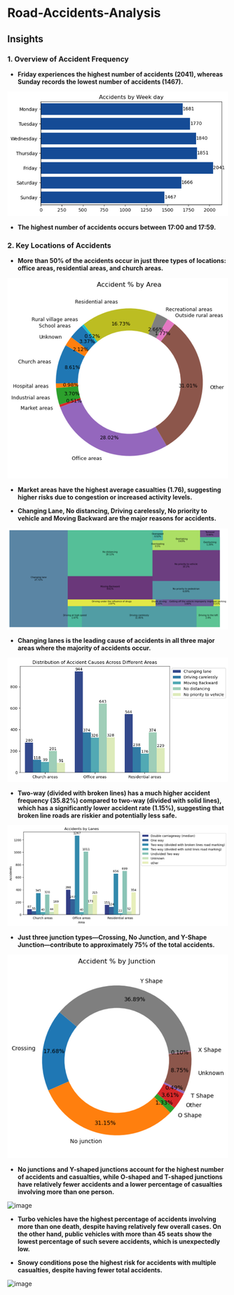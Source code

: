 # Road-Accidents-Analysis




## Insights

### 1. Overview of Accident Frequency

- __Friday experiences the highest number of accidents (2041), whereas Sunday records the lowest number of accidents (1467).__


![Description of the image](acc_weekday.png)

- __The highest number of accidents occurs between 17:00 and 17:59.__

### 2. Key Locations of Accidents

- __More than 50% of the accidents occur in just three types of locations: office areas, residential areas, and church areas.__

![Description of the image](acc_areas.png)

- __Market areas have the highest average casualties (1.76), suggesting higher risks due to congestion or increased activity levels.__

- __Changing Lane, No distancing, Driving carelessly, No priority to vehicle and Moving Backward are the major reasons for accidents.__

![Description of the image](acc_cause.png)

- __Changing lanes is the leading cause of accidents in all three major areas where the majority of accidents occur.__

![Description of the image](dis_areas.png)

- __Two-way (divided with broken lines) has a much higher accident frequency (35.82%) compared to two-way (divided with solid lines), which has a significantly lower accident rate (1.15%), suggesting that broken line roads are riskier and potentially less safe.__

![Description of the image](acc_lanes.png)


- __Just three junction types—Crossing, No Junction, and Y-Shape Junction—contribute to approximately 75% of the total accidents.__

![Description of the image](acc_junction.png)


- __No junctions and Y-shaped junctions account for the highest number of accidents and casualties, while O-shaped and T-shaped junctions have relatively fewer accidents and a lower percentage of casualties involving more than one person.__

![image](https://github.com/user-attachments/assets/101747d4-c7ca-43f2-a80f-8f652f1de5cd)

- __Turbo vehicles have the highest percentage of accidents involving more than one death, despite having relatively few overall cases. On the other hand, public vehicles with more than 45 seats show the lowest percentage of such severe accidents, which is unexpectedly low.__

- __Snowy conditions pose the highest risk for accidents with multiple casualties, despite having fewer total accidents.__

![image](https://github.com/user-attachments/assets/70babdc5-21b7-4cfc-b3de-1be0ff016e2f)

